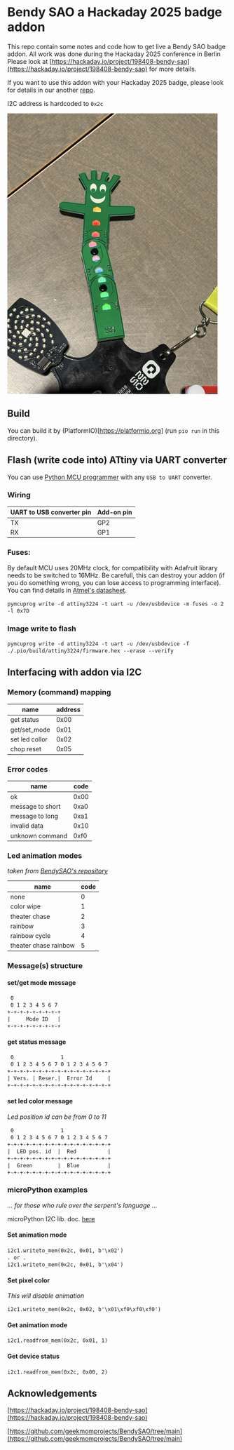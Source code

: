 # Bendy SAO a Hackaday 2025 badge addon

This repo contain some notes and code how to get live a Bendy SAO badge addon. All work was done during the Hackaday 2025 conference in Berlin Please look at [https://hackaday.io/project/198408-bendy-sao](https://hackaday.io/project/198408-bendy-sao) for more details. 

If you want to use this addon with your Hackaday 2025 badge, please look for details in our another [repo](https://github.com/bastlirna/hackaday2025_badge).

I2C address is hardcoded to `0x2c`

![Bendy SAO addon photo](img/addon_1.png)

## Build

You can build it by (PlatformIO)[https://platformio.org] (run `pio run` in this directory).

## Flash (write code into) ATtiny via UART converter

You can use [Python MCU programmer](https://pypi.org/project/pymcuprog/) with any `USB to UART` converter.

### Wiring

| UART to USB converter pin | Add-on pin     |
|---------------------------|----------------|
| TX                        | GP2            |
| RX                        | GP1            |

### Fuses:

By default MCU uses 20MHz clock, for compatibility with Adafruit library needs to be switched to 16MHz. Be carefull, this can destroy your addon (if you do something wrong, you can lose access to programming interface). You can find details in [Atmel's datasheet](https://ww1.microchip.com/downloads/en/DeviceDoc/ATtiny3224-3226-3227-Data-Sheet-DS40002345A.pdf).

```
pymcuprog write -d attiny3224 -t uart -u /dev/usbdevice -m fuses -o 2 -l 0x7D
```

### Image write to flash

```
pymcuprog write -d attiny3224 -t uart -u /dev/usbdevice -f ./.pio/build/attiny3224/firmware.hex --erase --verify
```

## Interfacing with addon via I2C

### Memory (command) mapping

| name           | address     |
|----------------|-------------|
| get status     | 0x00        |
| get/set_mode   | 0x01        |
| set led collor | 0x02        |
| chop reset     | 0x05        |

### Error codes

| name             | code        |
|------------------|-------------|
| ok               | 0x00        |
| message to short | 0xa0        |
| message to long  | 0xa1        |
| invalid data     | 0x10        |
| unknown command  | 0xf0        |

### Led animation modes

*taken from [BendySAO's repository](https://github.com/geekmomprojects/BendySAO/blob/main/SuperConEurope2025/programming/strandtest_wheel_for_bendy_sao/strandtest_wheel_for_bendy_sao.ino)*

| name                   | code     |
|------------------------|----------|
| none                   | 0        |
| color wipe             | 1        |
| theater chase          | 2        |
| rainbow                | 3        |
| rainbow cycle          | 4        |
| theater chase rainbow  | 5        |

### Message(s) structure

#### set/get mode message

```
 0                 
 0 1 2 3 4 5 6 7
+-+-+-+-+-+-+-+-+
|     Mode ID   |
+-+-+-+-+-+-+-+-+

```

#### get status message

```
 0               1                  
 0 1 2 3 4 5 6 7 0 1 2 3 4 5 6 7  
+-+-+-+-+-+-+-+-+-+-+-+-+-+-+-+-+
| Vers. | Reser.|  Error Id     |
+-+-+-+-+-+-+-+-+-+-+-+-+-+-+-+-+

```

#### set led color message

*Led position id can be from 0 to 11*

```
 0               1                  
 0 1 2 3 4 5 6 7 0 1 2 3 4 5 6 7
+-+-+-+-+-+-+-+-+-+-+-+-+-+-+-+-+
|  LED pos. id  |  Red          |
+-+-+-+-+-+-+-+-+-+-+-+-+-+-+-+-+
|  Green        |  Blue         |
+-+-+-+-+-+-+-+-+-+-+-+-+-+-+-+-+
```

### microPython examples 
*... for those who rule over the serpent's language ...*

microPython I2C lib. doc. [here](https://docs.micropython.org/en/v1.15/library/machine.I2C.html)

#### Set animation mode
```
i2c1.writeto_mem(0x2c, 0x01, b'\x02')
. or .
i2c1.writeto_mem(0x2c, 0x01, b'\x04')
```

#### Set pixel color
*This will disable animation*
```
i2c1.writeto_mem(0x2c, 0x02, b'\x01\xf0\xf0\xf0')
```

#### Get animation mode
```
i2c1.readfrom_mem(0x2c, 0x01, 1)
```

#### Get device status
```
i2c1.readfrom_mem(0x2c, 0x00, 2)
```

## Acknowledgements

[https://hackaday.io/project/198408-bendy-sao](https://hackaday.io/project/198408-bendy-sao)

[https://github.com/geekmomprojects/BendySAO/tree/main](https://github.com/geekmomprojects/BendySAO/tree/main)